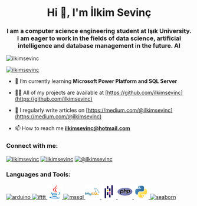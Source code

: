 
<h1 align="center">Hi 👋, I'm İlkim Sevinç</h1>
<h3 align="center">I am a computer science engineering student at Işık University. I am eager to work in the fields of data science, artificial intelligence and database management in the future. AI</h3>

<p align="left"> <img src="https://komarev.com/ghpvc/?username=ilkimsevinc&label=Profile%20views&color=0e75b6&style=flat" alt="ilkimsevinc" /> </p>

<p align="left"> <a href="https://github.com/ryo-ma/github-profile-trophy"><img src="https://github-profile-trophy.vercel.app/?username=ilkimsevinc" alt="ilkimsevinc" /></a> </p>

- 🌱 I’m currently learning **Microsoft Power Platform and SQL Server**

- 👨‍💻 All of my projects are available at [https://github.com/ilkimsevinc](https://github.com/ilkimsevinc)

- 📝 I regularly write articles on [https://medium.com/@ilkimsevinc](https://medium.com/@ilkimsevinc)

- 📫 How to reach me **ilkimsevinc@hotmail.com**

<h3 align="left">Connect with me:</h3>
<p align="left">
<a href="https://linkedin.com/in/ilkimsevinc" target="blank"><img align="center" src="https://raw.githubusercontent.com/rahuldkjain/github-profile-readme-generator/master/src/images/icons/Social/linked-in-alt.svg" alt="ilkimsevinc" height="30" width="40" /></a>
<a href="https://kaggle.com/ilkimsevinc" target="blank"><img align="center" src="https://raw.githubusercontent.com/rahuldkjain/github-profile-readme-generator/master/src/images/icons/Social/kaggle.svg" alt="ilkimsevinc" height="30" width="40" /></a>
<a href="https://medium.com/@ilkimsevinc" target="blank"><img align="center" src="https://raw.githubusercontent.com/rahuldkjain/github-profile-readme-generator/master/src/images/icons/Social/medium.svg" alt="@ilkimsevinc" height="30" width="40" /></a>
</p>

<h3 align="left">Languages and Tools:</h3>
<p align="left"> <a href="https://www.arduino.cc/" target="_blank" rel="noreferrer"> <img src="https://cdn.worldvectorlogo.com/logos/arduino-1.svg" alt="arduino" width="40" height="40"/> </a> <a href="https://ifttt.com/" target="_blank" rel="noreferrer"> <img src="https://www.vectorlogo.zone/logos/ifttt/ifttt-ar21.svg" alt="ifttt" width="40" height="40"/> </a> <a href="https://www.java.com" target="_blank" rel="noreferrer"> <img src="https://raw.githubusercontent.com/devicons/devicon/master/icons/java/java-original.svg" alt="java" width="40" height="40"/> </a> <a href="https://www.microsoft.com/en-us/sql-server" target="_blank" rel="noreferrer"> <img src="https://www.svgrepo.com/show/303229/microsoft-sql-server-logo.svg" alt="mssql" width="40" height="40"/> </a> <a href="https://www.mysql.com/" target="_blank" rel="noreferrer"> <img src="https://raw.githubusercontent.com/devicons/devicon/master/icons/mysql/mysql-original-wordmark.svg" alt="mysql" width="40" height="40"/> </a> <a href="https://pandas.pydata.org/" target="_blank" rel="noreferrer"> <img src="https://raw.githubusercontent.com/devicons/devicon/2ae2a900d2f041da66e950e4d48052658d850630/icons/pandas/pandas-original.svg" alt="pandas" width="40" height="40"/> </a> <a href="https://www.php.net" target="_blank" rel="noreferrer"> <img src="https://raw.githubusercontent.com/devicons/devicon/master/icons/php/php-original.svg" alt="php" width="40" height="40"/> </a> <a href="https://www.python.org" target="_blank" rel="noreferrer"> <img src="https://raw.githubusercontent.com/devicons/devicon/master/icons/python/python-original.svg" alt="python" width="40" height="40"/> </a> <a href="https://seaborn.pydata.org/" target="_blank" rel="noreferrer"> <img src="https://seaborn.pydata.org/_images/logo-mark-lightbg.svg" alt="seaborn" width="40" height="40"/> </a> </p>
